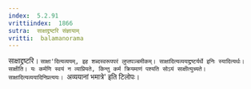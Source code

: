 ```yaml
---
index:  5.2.91
vrittiindex:  1866
sutra:  साक्षाद्द्रष्टरि संज्ञायाम्
vritti:  balamanorama 
---
```


साक्षाद्द्रष्टरि। `साक्षा'दित्यव्ययम्, इह शब्दस्वरूपपरं लुप्तपञ्चमीकम्। साक्षादित्यव्ययाद्द्रष्टर्यर्थे इनिः स्यादित्यर्थः। साक्षीति। यः कर्मणि स्वयं न व्याप्रियते, किन्तु कर्म क्रियमाणं पश्यति सोऽयं साक्षीत्युच्यते। साक्षादित्यव्ययादिनिप्रत्ययः। `अव्ययानां भमात्रे' इति टिलोपः।

